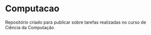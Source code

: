 # Computacao
Repositório criado para publicar sobre tarefas realizadas no curso de Ciência da Computação
